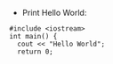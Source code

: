 - Print Hello World:

```
#include <iostream>
int main() {
  cout << "Hello World";
  return 0;
```
